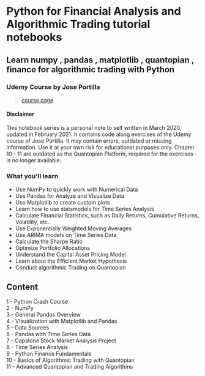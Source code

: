 # Python for Financial Analysis and Algorithmic Trading tutorial notebooks

## Learn numpy , pandas , matplotlib , quantopian , finance for algorithmic trading with Python

### Udemy Course by Jose Portilla

> [course page](https://www.udemy.com/course/python-for-finance-and-trading-algorithms/)

#### Disclaimer

This notebook series is a personal note to self written in March 2020, updated in February 2021.
It contains code along exercises of the Udemy course of Jose Portilla.
It may contain errors, outdated or missing information.
Use it at your own risk for educational purposes only.
Chapter 10 - 11 are outdated as the Quantopian Platform, required for the exercises - is no longer available.

### What you'll learn

* Use NumPy to quickly work with Numerical Data
* Use Pandas for Analyze and Visualize Data  
* Use Matplotlib to create custom plots  
* Learn how to use statsmodels for Time Series Analysis  
* Calculate Financial Statistics, such as Daily Returns, Cumulative Returns, Volatility, etc..  
* Use Exponentially Weighted Moving Averages  
* Use ARIMA models on Time Series Data  
* Calculate the Sharpe Ratio  
* Optimize Portfolio Allocations  
* Understand the Capital Asset Pricing Model  
* Learn about the Efficient Market Hypothesis  
* Conduct algorithmic Trading on Quantopian  

## Content

1 - Python Crash Course  
2 - NumPy  
3 - General Pandas Overview  
4 - Visualization with Matplotlib and Pandas  
5 - Data Sources  
6 - Pandas with Time Series Data  
7 - Capstone Stock Market Analysis Project  
8 - Time Series Analysis  
9 - Python Finance Fundamentals  
10 - Basics of Algorithmic Trading with Quantopian  
11 - Advanced Quantopian and Trading Algorithms
